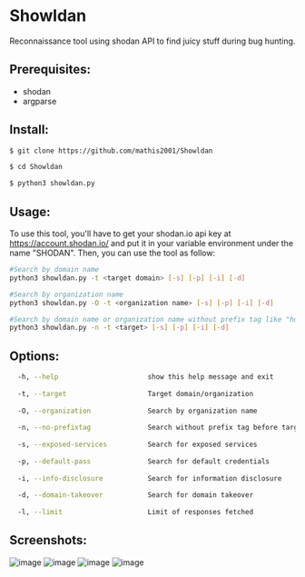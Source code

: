# Showldan
Reconnaissance tool using shodan API to find juicy stuff during bug hunting.

## Prerequisites:

- shodan
- argparse

## Install:
```bash
$ git clone https://github.com/mathis2001/Showldan

$ cd Showldan

$ python3 showldan.py
```
## Usage:

To use this tool, you'll have to get your shodan.io api key at https://account.shodan.io/ and put it in your variable environment under the name "SHODAN".
Then, you can use the tool as follow:

```bash
#Search by domain name
python3 showldan.py -t <target domain> [-s] [-p] [-i] [-d]

#Search by organization name
python3 showldan.py -O -t <organization name> [-s] [-p] [-i] [-d]

#Search by domain name or organization name without prefix tag like "hostname:", "ssl:" or "org:"
python3 showldan.py -n -t <target> [-s] [-p] [-i] [-d]
```


## Options:
```bash
  -h, --help                      show this help message and exit
  
  -t, --target                    Target domain/organization 
  
  -O, --organization              Search by organization name
  
  -n, --no-prefixtag              Search without prefix tag before target
  
  -s, --exposed-services          Search for exposed services
  
  -p, --default-pass              Search for default credentials
  
  -i, --info-disclosure           Search for information disclosure
  
  -d, --domain-takeover           Search for domain takeover
  
  -l, --limit                     Limit of responses fetched
```
## Screenshots:

![image](https://user-images.githubusercontent.com/40497633/222154297-a5b53836-f134-4cf9-bd54-c633023ec3ea.png)
![image](https://user-images.githubusercontent.com/40497633/222180857-9419ca55-7491-4b16-bad5-146301a8f222.png)
![image](https://user-images.githubusercontent.com/40497633/222180918-64c81e76-5b5c-4506-a438-5e3b1408b651.png)
![image](https://user-images.githubusercontent.com/40497633/222398700-ad36b25f-606a-4c14-bfc3-e37bb0583118.png)


